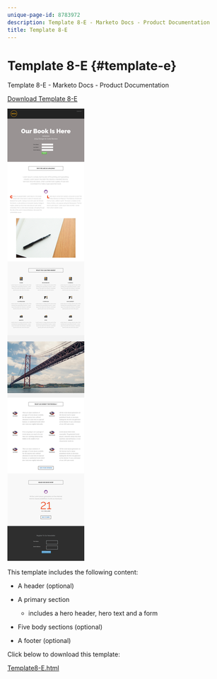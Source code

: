 ```yaml
---
unique-page-id: 8783972
description: Template 8-E - Marketo Docs - Product Documentation
title: Template 8-E
---
```


# Template 8-E {#template-e}

Template 8-E - Marketo Docs - Product Documentation

[Download Template 8-E](http://docs.marketo.com/download/attachments/8783972/template-8e.html?version=1&modificationdate=1482175134000&api=v2)

![](assets/image2015-7-29-14-3a39-3a0.png)

This template includes the following content:

* A header (optional)
* A primary section

    * includes a hero header, hero text and a form

* Five body sections (optional)
* A footer (optional)

Click below to download this template:

[Template8-E.html](http://docs.marketo.com/download/attachments/8783972/template-8e.html?version=1&modificationdate=1482175134000&api=v2)
